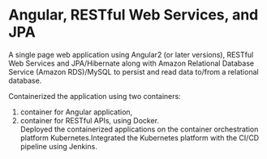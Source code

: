 # Angular, RESTful Web Services, and JPA

A single page web application using Angular2 (or later
versions), RESTful Web Services and JPA/Hibernate along with Amazon Relational Database
Service (Amazon RDS)/MySQL to persist and read data to/from a relational database.

Containerized the application using two containers:
1) container for Angular application,
2) container for RESTful APIs, using Docker. <br>
Deployed the containerized applications on the container orchestration platform
Kubernetes.Integrated the Kubernetes platform with the CI/CD pipeline using Jenkins.
